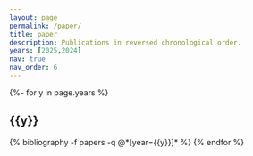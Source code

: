 ```yaml
---
layout: page
permalink: /paper/
title: paper
description: Publications in reversed chronological order.
years: [2025,2024]
nav: true
nav_order: 6
---
```

<!-- _pages/papers.md -->
<div class="publications">

{%- for y in page.years %}
  <h2 class="year">{{y}}</h2>
  {% bibliography -f papers -q @*[year={{y}}]* %}
{% endfor %}

</div>